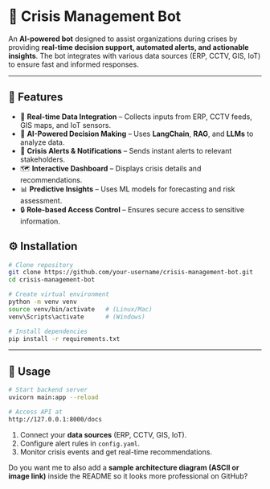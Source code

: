 
# 🚨 Crisis Management Bot
An **AI-powered bot** designed to assist organizations during crises by providing **real-time decision support, automated alerts, and actionable insights**.
The bot integrates with various data sources (ERP, CCTV, GIS, IoT) to ensure fast and informed responses.

---

## 🌟 Features

* 📡 **Real-time Data Integration** – Collects inputs from ERP, CCTV feeds, GIS maps, and IoT sensors.
* 🤖 **AI-Powered Decision Making** – Uses **LangChain**, **RAG**, and **LLMs** to analyze data.
* 🔔 **Crisis Alerts & Notifications** – Sends instant alerts to relevant stakeholders.
* 🗺️ **Interactive Dashboard** – Displays crisis details and recommendations.
* 📊 **Predictive Insights** – Uses ML models for forecasting and risk assessment.
* 🔒 **Role-based Access Control** – Ensures secure access to sensitive information.

## ⚙️ Installation

```bash
# Clone repository
git clone https://github.com/your-username/crisis-management-bot.git
cd crisis-management-bot

# Create virtual environment
python -m venv venv
source venv/bin/activate   # (Linux/Mac)
venv\Scripts\activate      # (Windows)

# Install dependencies
pip install -r requirements.txt
```

---

## 🚀 Usage

```bash
# Start backend server
uvicorn main:app --reload

# Access API at
http://127.0.0.1:8000/docs
```

1. Connect your **data sources** (ERP, CCTV, GIS, IoT).
2. Configure alert rules in `config.yaml`.
3. Monitor crisis events and get real-time recommendations.



Do you want me to also add a **sample architecture diagram (ASCII or image link)** inside the README so it looks more professional on GitHub?
